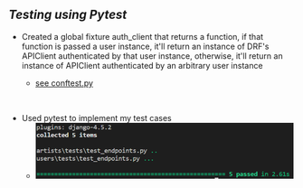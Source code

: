## **_*Testing using Pytest*_**

- Created a global fixture auth_client that returns a function, if that function is passed a user instance, it'll return an
  instance of DRF's APIClient authenticated by that user instance, otherwise, it'll return an instance of APIClient
  authenticated by an arbitrary user instance

  - [see conftest.py](/conftest.py)

<br/>

- Used pytest to implement my test cases
  - ![Here is a screenshot](/users/tests.png)
